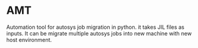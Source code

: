 # AMT

Automation tool for autosys job migration in python. it takes JIL files as inputs. It can be migrate multiple autosys jobs into new machine with new host environment.
